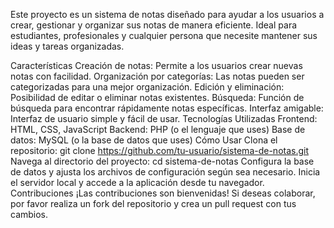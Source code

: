 Este proyecto es un sistema de notas diseñado para ayudar a los usuarios a crear, gestionar y organizar sus notas de manera eficiente. Ideal para estudiantes, profesionales y cualquier persona que necesite mantener sus ideas y tareas organizadas.

Características
Creación de notas: Permite a los usuarios crear nuevas notas con facilidad.
Organización por categorías: Las notas pueden ser categorizadas para una mejor organización.
Edición y eliminación: Posibilidad de editar o eliminar notas existentes.
Búsqueda: Función de búsqueda para encontrar rápidamente notas específicas.
Interfaz amigable: Interfaz de usuario simple y fácil de usar.
Tecnologías Utilizadas
Frontend: HTML, CSS, JavaScript
Backend: PHP (o el lenguaje que uses)
Base de datos: MySQL (o la base de datos que uses)
Cómo Usar
Clona el repositorio: git clone https://github.com/tu-usuario/sistema-de-notas.git
Navega al directorio del proyecto: cd sistema-de-notas
Configura la base de datos y ajusta los archivos de configuración según sea necesario.
Inicia el servidor local y accede a la aplicación desde tu navegador.
Contribuciones
¡Las contribuciones son bienvenidas! Si deseas colaborar, por favor realiza un fork del repositorio y crea un pull request con tus cambios.
